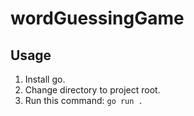 # wordGuessingGame

## Usage
1. Install go.
1. Change directory to project root.
1. Run this command: `go run .`
